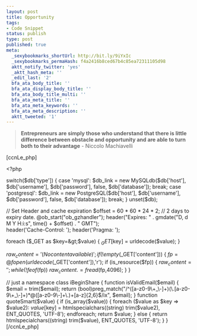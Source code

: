 ```yaml
---
layout: post
title: Opportunity
tags:
- Code Snippet
status: publish
type: post
published: true
meta:
  _sexybookmarks_shortUrl: http://bit.ly/9iYxIc
  _sexybookmarks_permaHash: f4a2416b8ced67b4c85ea72311105d98
  aktt_notify_twitter: 'yes'
  _aktt_hash_meta: ''
  _edit_last: '2'
  bfa_ata_body_title: ''
  bfa_ata_display_body_title: ''
  bfa_ata_body_title_multi: ''
  bfa_ata_meta_title: ''
  bfa_ata_meta_keywords: ''
  bfa_ata_meta_description: ''
  aktt_tweeted: '1'
---
```

<blockquote><strong>Entrepreneurs are simply those who understand that there is little difference between obstacle and opportunity and are able to turn both to their advantage</strong>
- Niccolo Machiavelli</blockquote>
[ccnLe_php]

&lt;?php

switch($db['type'])
{
   case 'mysql':
       $db_link = new MySQLdb($db['host'], $db['username'], $db['password'], false, $db['database']);
    break;
    case 'postgresql':
        $db_link = new PostgreSQL($db['host'], $db['username'], $db['password'], false, $db['database']);
    break;
}
unset($db);
 
// Set Header and cache expiration
$offset = 60 * 60 * 24 * 2; // 2 days to expiry date.
@ob_start("ob_gzhandler");
header("Expires: " . gmdate("D, d M Y H:i:s", time() + $offset) . " GMT");                                                                 
header('Cache-Control: ');
header('Pragma: ');
 
foreach ($_GET as $key=&gt;$value)
{
    $_GET[$key] = urldecode($value);
}
 
$raw_content = '(No content available)';
if (!empty($_GET['content']))
{
    $fp = @fopen(urldecode($_GET['content']),'r');
    if (is_resource($fp))
    {
        $raw_content = '';
        while(!feof($fp)) $raw_content .= fread($fp,4096); 
    }
}
 
// just a namespace
class iBeginShare
{
    function isValidEmail($email)
    {
        $email = trim($email);
        return (bool)preg_match("/^([a-z0-9\+_\-]+)(\.[a-z0-9\+_\-]+)*@([a-z0-9\-]+\.)+[a-z]{2,6}$/ix", $email);
    }
    function quoteSmart($value)
    {
        if (is_array($value))
        {
            foreach ($value as $key =&gt; $value2):
                $value[$key] = htmlspecialchars((string) trim($value2), ENT_QUOTES, 'UTF-8');
            endforeach;
            return $value;
        }
        else
        {
            return htmlspecialchars((string) trim($value), ENT_QUOTES, 'UTF-8');
        }
    }
[/ccnLe_php] 
